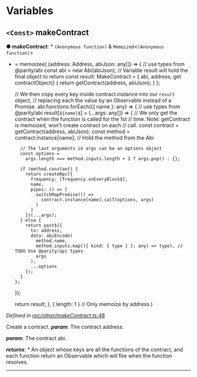 

# Variables

<a id="makecontract"></a>

## `<Const>` makeContract

**● makeContract**: * `(Anonymous function)` & `Memoized`<`(Anonymous function)`>
* =  memoizee(
  (address: Address, abiJson: any[]) => {
    // use types from @parity/abi
    const abi = new Abi(abiJson);
    // Variable result will hold the final object to return
    const result: MakeContract = {
      abi,
      address,
      get contractObject() {
        return getContract(address, abiJson);
      }
    };

    // We then copy every key inside contract.instance into our `result` object,
    // replacing each the value by an Observable instead of a Promise.
    abi.functions.forEach(({ name }: any) => {
      // use types from @parity/abi
      result[`${name}$`] = (...args: any[]) => {
        // We only get the contract when the function is called for the 1st
        // time. Note: getContract is memoized, won't create contract on each
        // call.
        const contract = getContract(address, abiJson);
        const method = contract.instance[name]; // Hold the method from the Abi

        // The last arguments in args can be an options object
        const options =
          args.length === method.inputs.length + 1 ? args.pop() : {};

        if (method.constant) {
          return createRpc({
            frequency: [frequency.onEveryBlock$],
            name,
            pipes: () => [
              switchMapPromise(() =>
                contract.instance[name].call(options, args)
              )
            ]
          })(...args);
        } else {
          return post$({
            to: address,
            data: abiEncode(
              method.name,
              method.inputs.map(({ kind: { type } }: any) => type), // TODO Use @parity/api types
              args
            ),
            ...options
          });
        }
      };
    });

    return result;
  },
  { length: 1 } // Only memoize by address
)

*Defined in [rpc/other/makeContract.ts:48](https://github.com/paritytech/js-libs/blob/a46b19a/packages/light.js/src/rpc/other/makeContract.ts#L48)*

Create a contract.
*__param__*: The contract address.

*__param__*: The contract abi.

*__returns__*: *   An object whose keys are all the functions of the contract, and each function return an Observable which will fire when the function resolves.

___

